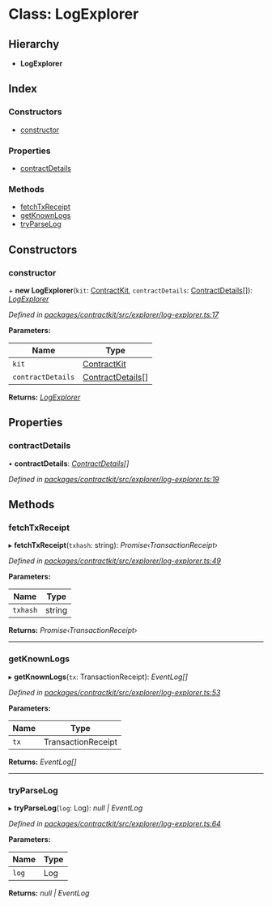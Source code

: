 # Class: LogExplorer

## Hierarchy

* **LogExplorer**

## Index

### Constructors

* [constructor](_explorer_log_explorer_.logexplorer.md#constructor)

### Properties

* [contractDetails](_explorer_log_explorer_.logexplorer.md#contractdetails)

### Methods

* [fetchTxReceipt](_explorer_log_explorer_.logexplorer.md#fetchtxreceipt)
* [getKnownLogs](_explorer_log_explorer_.logexplorer.md#getknownlogs)
* [tryParseLog](_explorer_log_explorer_.logexplorer.md#tryparselog)

## Constructors

###  constructor

\+ **new LogExplorer**(`kit`: [ContractKit](_kit_.contractkit.md), `contractDetails`: [ContractDetails](../interfaces/_explorer_base_.contractdetails.md)[]): *[LogExplorer](_explorer_log_explorer_.logexplorer.md)*

*Defined in [packages/contractkit/src/explorer/log-explorer.ts:17](https://github.com/celo-org/celo-monorepo/blob/master/packages/contractkit/src/explorer/log-explorer.ts#L17)*

**Parameters:**

Name | Type |
------ | ------ |
`kit` | [ContractKit](_kit_.contractkit.md) |
`contractDetails` | [ContractDetails](../interfaces/_explorer_base_.contractdetails.md)[] |

**Returns:** *[LogExplorer](_explorer_log_explorer_.logexplorer.md)*

## Properties

###  contractDetails

• **contractDetails**: *[ContractDetails](../interfaces/_explorer_base_.contractdetails.md)[]*

*Defined in [packages/contractkit/src/explorer/log-explorer.ts:19](https://github.com/celo-org/celo-monorepo/blob/master/packages/contractkit/src/explorer/log-explorer.ts#L19)*

## Methods

###  fetchTxReceipt

▸ **fetchTxReceipt**(`txhash`: string): *Promise‹TransactionReceipt›*

*Defined in [packages/contractkit/src/explorer/log-explorer.ts:49](https://github.com/celo-org/celo-monorepo/blob/master/packages/contractkit/src/explorer/log-explorer.ts#L49)*

**Parameters:**

Name | Type |
------ | ------ |
`txhash` | string |

**Returns:** *Promise‹TransactionReceipt›*

___

###  getKnownLogs

▸ **getKnownLogs**(`tx`: TransactionReceipt): *EventLog[]*

*Defined in [packages/contractkit/src/explorer/log-explorer.ts:53](https://github.com/celo-org/celo-monorepo/blob/master/packages/contractkit/src/explorer/log-explorer.ts#L53)*

**Parameters:**

Name | Type |
------ | ------ |
`tx` | TransactionReceipt |

**Returns:** *EventLog[]*

___

###  tryParseLog

▸ **tryParseLog**(`log`: Log): *null | EventLog*

*Defined in [packages/contractkit/src/explorer/log-explorer.ts:64](https://github.com/celo-org/celo-monorepo/blob/master/packages/contractkit/src/explorer/log-explorer.ts#L64)*

**Parameters:**

Name | Type |
------ | ------ |
`log` | Log |

**Returns:** *null | EventLog*
